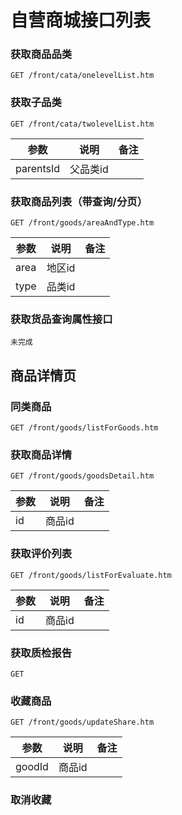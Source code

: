 # 自营商城接口列表

### 获取商品品类  
`GET /front/cata/onelevelList.htm`

### 获取子品类  
`GET /front/cata/twolevelList.htm`

|参数|说明|备注|
|-|-|-|
|parentsId|父品类id||

### 获取商品列表（带查询/分页）  
`GET /front/goods/areaAndType.htm`

|参数|说明|备注|
|-|-|-|
|area|地区id||
|type|品类id||

### 获取货品查询属性接口
`未完成`

## 商品详情页
### 同类商品  
`GET /front/goods/listForGoods.htm`

### 获取商品详情  
`GET /front/goods/goodsDetail.htm`

|参数|说明|备注|
|-|-|-|
|id|商品id||

### 获取评价列表
`GET /front/goods/listForEvaluate.htm`

|参数|说明|备注|
|-|-|-|
|id|商品id||

### 获取质检报告  
`GET `

### 收藏商品  
`GET /front/goods/updateShare.htm`

|参数|说明|备注|
|-|-|-|
|goodId|商品id||

### 取消收藏